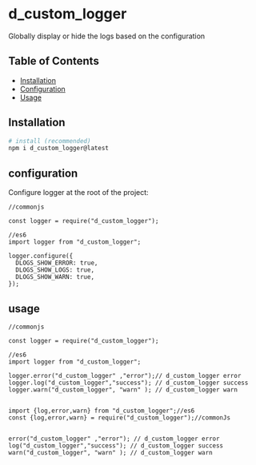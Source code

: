 # d_custom_logger

Globally display or hide the logs based on the configuration

## Table of Contents

- [Installation](#installation)
- [Configuration](#configuration)
- [Usage](#usage)

## Installation

```bash
# install (recommended)
npm i d_custom_logger@latest
```

## configuration

Configure logger at the root of the project:

```dosini
//commonjs

const logger = require("d_custom_logger");

//es6
import logger from "d_custom_logger";

logger.configure({
  DLOGS_SHOW_ERROR: true,
  DLOGS_SHOW_LOGS: true,
  DLOGS_SHOW_WARN: true,
});
```

## usage

```dosini
//commonjs

const logger = require("d_custom_logger");

//es6
import logger from "d_custom_logger";

logger.error("d_custom_logger" ,"error");// d_custom_logger error
logger.log("d_custom_logger","success"); // d_custom_logger success
logger.warn("d_custom_logger", "warn" ); // d_custom_logger warn


import {log,error,warn} from "d_custom_logger";//es6
const {log,error,warn} = require("d_custom_logger");//commonJs


error("d_custom_logger" ,"error"); // d_custom_logger error
log("d_custom_logger","success"); // d_custom_logger success
warn("d_custom_logger", "warn" ); // d_custom_logger warn

```
